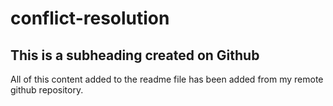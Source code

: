 # conflict-resolution

## This is a subheading created on Github

All of this content added to the readme file has been added from my remote github repository.
